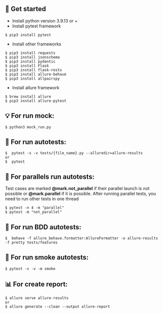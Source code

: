## 🏁 Get started

- Install python version 3.9.13 or +
- Install pytest framework

```
$ pip3 install pytest
```

- Install other frameworks

```
$ pip3 install requests
$ pip3 install jsonschema
$ pip3 install pydantic
$ pip3 install Flask
$ pip3 install flask-restx
$ pip3 install allure-behave
$ pip3 install allpairspy
```

- Install allure framework

```
$ brew install allure
$ pip3 install allure-pytest
```

## 💡 For run mock:

```
$ python3 mock_run.py
```

## 🚀 For run autotests:

```
$  pytest -s -v tests/{file_name}.py --alluredir=allure-results
or
$  pytest
```

## 🚀 For parallels run autotests:

Test cases are marked **@mark.not_parallel** if their parallel launch is not possible or **@mark.parallel** if it is
possible. After running parallel tests, you need to run other tests in one thread

```
$ pytest -n 4 -m "parallel"
$ pytest -m "not_parallel"
```

## 🚀 For run BDD autotests:

```
$  behave -f allure_behave.formatter:AllureFormatter -o allure-results -f pretty tests/features
```

## 🚀 For run smoke autotests:

```
$ pytest -s -v -m smoke
```

## 📊 For create report:

```
$ allure serve allure-results
or
$ allure generate --clean --output allure-report
```